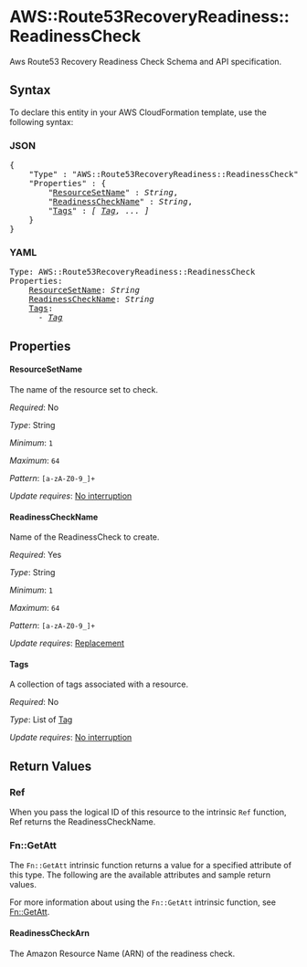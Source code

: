 # AWS::Route53RecoveryReadiness::ReadinessCheck

Aws Route53 Recovery Readiness Check Schema and API specification.

## Syntax

To declare this entity in your AWS CloudFormation template, use the following syntax:

### JSON

<pre>
{
    "Type" : "AWS::Route53RecoveryReadiness::ReadinessCheck",
    "Properties" : {
        "<a href="#resourcesetname" title="ResourceSetName">ResourceSetName</a>" : <i>String</i>,
        "<a href="#readinesscheckname" title="ReadinessCheckName">ReadinessCheckName</a>" : <i>String</i>,
        "<a href="#tags" title="Tags">Tags</a>" : <i>[ <a href="tag.md">Tag</a>, ... ]</i>
    }
}
</pre>

### YAML

<pre>
Type: AWS::Route53RecoveryReadiness::ReadinessCheck
Properties:
    <a href="#resourcesetname" title="ResourceSetName">ResourceSetName</a>: <i>String</i>
    <a href="#readinesscheckname" title="ReadinessCheckName">ReadinessCheckName</a>: <i>String</i>
    <a href="#tags" title="Tags">Tags</a>: <i>
      - <a href="tag.md">Tag</a></i>
</pre>

## Properties

#### ResourceSetName

The name of the resource set to check.

_Required_: No

_Type_: String

_Minimum_: <code>1</code>

_Maximum_: <code>64</code>

_Pattern_: <code>[a-zA-Z0-9_]+</code>

_Update requires_: [No interruption](https://docs.aws.amazon.com/AWSCloudFormation/latest/UserGuide/using-cfn-updating-stacks-update-behaviors.html#update-no-interrupt)

#### ReadinessCheckName

Name of the ReadinessCheck to create.

_Required_: Yes

_Type_: String

_Minimum_: <code>1</code>

_Maximum_: <code>64</code>

_Pattern_: <code>[a-zA-Z0-9_]+</code>

_Update requires_: [Replacement](https://docs.aws.amazon.com/AWSCloudFormation/latest/UserGuide/using-cfn-updating-stacks-update-behaviors.html#update-replacement)

#### Tags

A collection of tags associated with a resource.

_Required_: No

_Type_: List of <a href="tag.md">Tag</a>

_Update requires_: [No interruption](https://docs.aws.amazon.com/AWSCloudFormation/latest/UserGuide/using-cfn-updating-stacks-update-behaviors.html#update-no-interrupt)

## Return Values

### Ref

When you pass the logical ID of this resource to the intrinsic `Ref` function, Ref returns the ReadinessCheckName.

### Fn::GetAtt

The `Fn::GetAtt` intrinsic function returns a value for a specified attribute of this type. The following are the available attributes and sample return values.

For more information about using the `Fn::GetAtt` intrinsic function, see [Fn::GetAtt](https://docs.aws.amazon.com/AWSCloudFormation/latest/UserGuide/intrinsic-function-reference-getatt.html).

#### ReadinessCheckArn

The Amazon Resource Name (ARN) of the readiness check.

